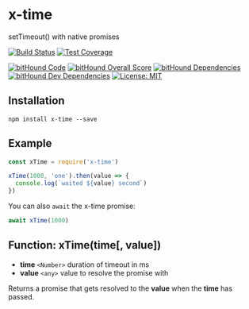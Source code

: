 # x-time
setTimeout() with native promises

[![Build Status](https://travis-ci.org/robojones/x-time.svg?branch=master)](https://travis-ci.org/robojones/x-time)
[![Test Coverage](https://codeclimate.com/github/robojones/x-time/badges/coverage.svg)](https://codeclimate.com/github/robojones/x-time/coverage)

[![bitHound Code](https://www.bithound.io/github/robojones/x-time/badges/code.svg)](https://www.bithound.io/github/robojones/x-time)
[![bitHound Overall Score](https://www.bithound.io/github/robojones/x-time/badges/score.svg)](https://www.bithound.io/github/robojones/x-time)
[![bitHound Dependencies](https://www.bithound.io/github/robojones/x-time/badges/dependencies.svg)](https://www.bithound.io/github/robojones/x-time/master/dependencies/npm)
[![bitHound Dev Dependencies](https://www.bithound.io/github/robojones/x-time/badges/devDependencies.svg)](https://www.bithound.io/github/robojones/x-time/master/dependencies/npm)
[![License: MIT](https://img.shields.io/badge/License-MIT-yellow.svg)](https://opensource.org/licenses/MIT)

## Installation

```
npm install x-time --save
```

## Example

```javascript
const xTime = require('x-time')

xTime(1000, 'one').then(value => {
  console.log(`waited ${value} second`)
})
```

You can also `await` the x-time promise:

```javascript
await xTime(1000)
```

## Function: xTime(time[, value])

- __time__ `<Number>` duration of timeout in ms
- __value__ `<any>` value to resolve the promise with

Returns a promise that gets resolved to the __value__ when the __time__ has passed.

